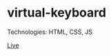 # virtual-keyboard

Technologies: HTML, CSS, JS

[Live](https://volodymyrstreltsov.github.io/virtual-keyboard/)
